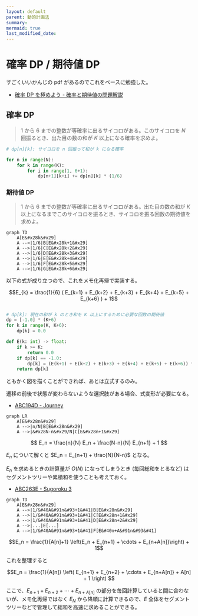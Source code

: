 ```yaml
---
layout: default
parent: 動的計画法
summary: 
mermaid: true
last_modified_date:
---
```


# 確率 DP / 期待値 DP

すごくいいかんじの pdf があるのでこれをベースに勉強した。

- [確率 DP を極めよう - 確率と期待値の問題解説](https://compro.tsutaj.com//archive/180220_probability_dp.pdf)


## 確率 DP

> $1$ から $6$ までの整数が等確率に出るサイコロがある。このサイコロを $N$ 回振るとき、出た目の数の和が $K$ 以上になる確率を求めよ。

```python
# dp[n][k]: サイコロを n 回振って和が k になる確率

for n in range(N):
    for k in range(K):
        for i in range(1, 6+1):
            dp[n+1][k+i] += dp[n][k] * (1/6)
```


### 期待値 DP

> $1$ から $6$ までの整数が等確率に出るサイコロがある。出た目の数の和が $K$ 以上になるまでこのサイコロを振るとき、サイコロを振る回数の期待値を求めよ。


```mermaid
graph TD
    A[E&#x28k&#x29]
    A -->|1/6|B[E&#x28k+1&#x29]
    A -->|1/6|C[E&#x28k+2&#x29]
    A -->|1/6|D[E&#x28k+3&#x29]
    A -->|1/6|E[E&#x28k+4&#x29]
    A -->|1/6|F[E&#x28k+5&#x29]
    A -->|1/6|G[E&#x28k+6&#x29]
```

以下の式が成り立つので、これをメモ化再帰で実装する。

$$E_{k} = \frac{1}{6} ( E_{k+1} + E_{k+2} + E_{k+3} + E_{k+4} + E_{k+5} + E_{k+6} ) + 1$$

```python

# dp[k]: 現在の和が k のとき和を K 以上にするために必要な回数の期待値
dp = [-1.0] * (K+6)
for k in range(K, K+6):
    dp[k] = 0.0

def E(k: int) -> float:
    if k >= K:
        return 0.0
    if dp[k] == -1.0:
        dp[k] = (E(k+1) + E(k+2) + E(k+3) + E(k+4) + E(k+5) + E(k+6)) * (1/6) + 1
    return dp[k]
```

ともかく図を描くことができれば、あとは立式するのみ。

遷移の前後で状態が変わらないような選択肢がある場合、式変形が必要になる。

- [ABC194D - Journey](https://atcoder.jp/contests/abc194/tasks/abc194_d)

```mermaid
graph LR
    A[E&#x28n&#x29]
    A -->|n/N|B[E&#x28n&#x29]
    A -->|&#x28N-n&#x29/N|C[E&#x28n+1&#x29]
```

$$ E_n = \frac{n}{N} E_n + \frac{N-n}{N} E_{n+1} + 1 $$

$E_n$ について解くと $E_n = E_{n+1} + \frac{N}{N-n}$ となる。

$E_n$ を求めるときの計算量が $O(N)$ になってしまうとき (毎回総和をとるなど) はセグメントツリーや累積和を使うことも考えておく。

- [ABC263E - Sugoroku 3](https://atcoder.jp/contests/abc263/tasks/abc263_e)

```mermaid
graph TD
    A[E&#x28n&#x29]
    A -->|1/&#40A&#91n&#93+1&#41|B[E&#x28n&#x29]
    A -->|1/&#40A&#91n&#93+1&#41|C[E&#x28n+1&#x29]
    A -->|1/&#40A&#91n&#93+1&#41|D[E&#x28n+2&#x29]
    A -->|...|E[...]
    A -->|1/&#40A&#91n&#93+1&#41|F[E&#40n+A&#91n&#93&#41]
```

$$E_n = \frac{1}{A[n]+1} \left(E_n + E_{n+1} + \cdots + E_{n+A[n]}\right) + 1$$

これを整理すると

$$E_n = \frac{1}{A[n]} \left( E_{n+1} + E_{n+2} + \cdots + E_{n+A[n]} + A[n] + 1 \right) $$

ここで、$E_{n+1} + E_{n+2} + \cdots + E_{n+A[n]}$ の部分を毎回計算していると間に合わないが、メモ化再帰ではなく $E_N$ から降順に計算できるので、$E$ 全体をセグメントツリーなどで管理して総和を高速に求めることができる。